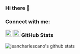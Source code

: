 ### Hi there 👋

<!--
**jeancharlescano/jeancharlescano** is a ✨ _special_ ✨ repository because its `README.md` (this file) appears on your GitHub profile.

Here are some ideas to get you started:

- 🔭 I’m currently working on FIORI app
- 🌱 I’m currently learning vuejs, nodejs
- 👯 I’m looking to collaborate with my friends
- ⚡ Fun fact: I'm not a developper
-->

### Connect with me:

[<img align="left" alt="codeSTACKr | LinkedIn" width="22px" src="https://cdn.jsdelivr.net/npm/simple-icons@v3/icons/linkedin.svg" />][linkedin]
[<img align="left" alt="codeSTACKr | Instagram" width="22px" src="https://cdn.jsdelivr.net/npm/simple-icons@v3/icons/instagram.svg" />][instagram]

[instagram]: https://instagram.com/jc_cno
[linkedin]: https://www.linkedin.com/in/jean-charles-cano/

### GitHub Stats

![jeancharlescano's github stats](https://github-readme-stats.vercel.app/api?username=jeancharlescano&count_private=true&theme=tokyonight)
